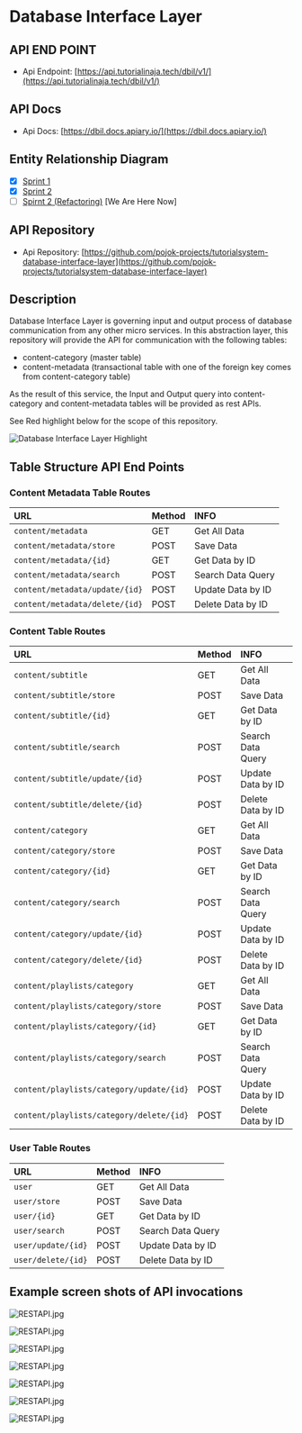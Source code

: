 # Database Interface Layer

## API END POINT

* Api Endpoint: [https://api.tutorialinaja.tech/dbil/v1/](https://api.tutorialinaja.tech/dbil/v1/)

## API Docs

* Api Docs: [https://dbil.docs.apiary.io/](https://dbil.docs.apiary.io/)

## Entity Relationship Diagram

* [x] [Sprint 1](https://dbdiagram.io/d/5d28c8f8ced98361d6dc9bab)
* [x] [Sprint 2](https://dbdiagram.io/d/5d2edb4fced98361d6dcbc9f)
* [ ] [Spirnt 2 \(Refactoring\)](https://dbdiagram.io/d/5d60b65bced98361d6dddf7b) \[We Are Here Now\]

## API Repository

* Api Repository: [https://github.com/pojok-projects/tutorialsystem-database-interface-layer](https://github.com/pojok-projects/tutorialsystem-database-interface-layer)

## Description

Database Interface Layer is governing input and output process of database communication from any other micro services. In this abstraction layer, this repository will provide the API for communication with the following tables:

* content-category \(master table\)
* content-metadata \(transactional table with one of the foreign key comes from content-category table\)

As the result of this service, the Input and Output query into content-category and content-metadata tables will be provided as rest APIs.

See Red highlight below for the scope of this repository.

![Database Interface Layer Highlight](https://raw.githubusercontent.com/pojok-projects/tutorialsystem-database-interface-layer/master/images/Content_Manager_highlight.png)

## Table Structure API End Points

### Content Metadata Table Routes

| URL | Method | INFO |
| :--- | :--- | :--- |
| `content/metadata` | GET | Get All Data |
| `content/metadata/store` | POST | Save Data |
| `content/metadata/{id}` | GET | Get Data by ID |
| `content/metadata/search` | POST | Search Data Query |
| `content/metadata/update/{id}` | POST | Update Data by ID |
| `content/metadata/delete/{id}` | POST | Delete Data by ID |

### Content Table Routes

| URL | Method | INFO |
| :--- | :--- | :--- |
| `content/subtitle` | GET | Get All Data |
| `content/subtitle/store` | POST | Save Data |
| `content/subtitle/{id}` | GET | Get Data by ID |
| `content/subtitle/search` | POST | Search Data Query |
| `content/subtitle/update/{id}` | POST | Update Data by ID |
| `content/subtitle/delete/{id}` | POST | Delete Data by ID |
| `content/category` | GET | Get All Data |
| `content/category/store` | POST | Save Data |
| `content/category/{id}` | GET | Get Data by ID |
| `content/category/search` | POST | Search Data Query |
| `content/category/update/{id}` | POST | Update Data by ID |
| `content/category/delete/{id}` | POST | Delete Data by ID |
| `content/playlists/category` | GET | Get All Data |
| `content/playlists/category/store` | POST | Save Data |
| `content/playlists/category/{id}` | GET | Get Data by ID |
| `content/playlists/category/search` | POST | Search Data Query |
| `content/playlists/category/update/{id}` | POST | Update Data by ID |
| `content/playlists/category/delete/{id}` | POST | Delete Data by ID |

### User Table Routes

| URL | Method | INFO |
| :--- | :--- | :--- |
| `user` | GET | Get All Data |
| `user/store` | POST | Save Data |
| `user/{id}` | GET | Get Data by ID |
| `user/search` | POST | Search Data Query |
| `user/update/{id}` | POST | Update Data by ID |
| `user/delete/{id}` | POST | Delete Data by ID |

## Example screen shots of API invocations

![RESTAPI.jpg](https://raw.githubusercontent.com/pojok-projects/tutorialsystem-database-interface-layer/master/images/Selection_01283.png)

![RESTAPI.jpg](https://raw.githubusercontent.com/pojok-projects/tutorialsystem-database-interface-layer/master/images/Selection_01284.png)

![RESTAPI.jpg](https://raw.githubusercontent.com/pojok-projects/tutorialsystem-database-interface-layer/master/images/Selection_01285.png)

![RESTAPI.jpg](https://raw.githubusercontent.com/pojok-projects/tutorialsystem-database-interface-layer/master/images/Selection_01286.png)

![RESTAPI.jpg](https://raw.githubusercontent.com/pojok-projects/tutorialsystem-database-interface-layer/master/images/Selection_01287.png)

![RESTAPI.jpg](https://raw.githubusercontent.com/pojok-projects/tutorialsystem-database-interface-layer/master/images/Selection_01290.png)

![RESTAPI.jpg](https://raw.githubusercontent.com/pojok-projects/tutorialsystem-database-interface-layer/master/images/Selection_01291.png)

